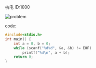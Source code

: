杭电 ID:1000

![problem](https://github.com/wcowboy/Photos/blob/master/ACM/1000%20A%20%2B%20B%20Problem.png)

code:

```c
#include<stdio.h>
int main() {
	int a = 0, b = 0;
	while (scanf("%d%d", &a, &b) != EOF) 
		printf("%d\n", a + b);
	return 0;
}
```

